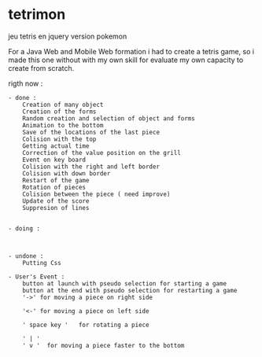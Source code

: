 # tetrimon
jeu tetris en jquery version pokemon

For a Java Web and Mobile Web formation i had to create a tetris game, so i made this one without with my own skill for evaluate my own capacity to create from scratch.

rigth now : 
    
    - done :
        Creation of many object
        Creation of the forms
        Random creation and selection of object and forms
        Animation to the bottom
        Save of the locations of the last piece
        Colision with the top
        Getting actual time
        Correction of the value position on the grill
        Event on key board
        Colision with the right and left border
        Colision with down border
        Restart of the game
        Rotation of pieces
        Colision between the piece ( need improve)
        Update of the score
        Suppresion of lines
        
        
    - doing :
        
              
              
    - undone : 
        Putting Css

    - User's Event : 
        button at launch with pseudo selection for starting a game
        button at the end with pseudo selection for restarting a game 
        '->' for moving a piece on right side
        
        '<-' for moving a piece on left side 

        ' space key '   for rotating a piece 
    
        ' | ' 
        ' v '  for moving a piece faster to the bottom
